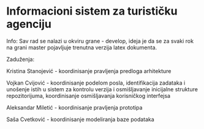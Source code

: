 # Informacioni sistem za turističku agenciju

Info:
Sav rad se nalazi u okviru grane - develop, ideja je da se za svaki rok na
grani master pojavljuje trenutna verzija latex dokumenta.


Zaduženja:

Kristina Stanojević - koordinisanje pravljenja predloga arhitekture

Vojkan Cvijović - koordinisanje podelom posla, identifikacija zadataka i unošenje istih u sistem za kontrolu verzija i osmišljavanje inicijalne strukture repozitorijuma, koordinisanje osmišljavanja korisničkog interfejsa

Aleksandar Miletić - koordinisanje pravljenja prototipa

Saša Cvetković - koordinisanje modeliranja baze podataka
